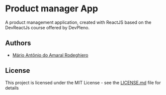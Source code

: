 # Product manager App

A product management application, created with ReactJS based on the DevReactJs course offered by DevPleno.

## Authors

- [Mário Antônio do Amaral Rodeghiero](https://github.com/mariorodeghiero)

## License

This project is licensed under the MIT License - see the [LICENSE.md](LICENSE.md) file for details
